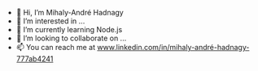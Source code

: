 - 👋 Hi, I’m Mihaly-André Hadnagy
- 👀 I’m interested in ...
- 🌱 I’m currently learning Node.js
- 💞️ I’m looking to collaborate on ...
- 📫 You can reach me at www.linkedin.com/in/mihaly-andré-hadnagy-777ab4241

<!---
mahx94/mahx94 is a ✨ special ✨ repository because its `README.md` (this file) appears on your GitHub profile.
You can click the Preview link to take a look at your changes.
--->
